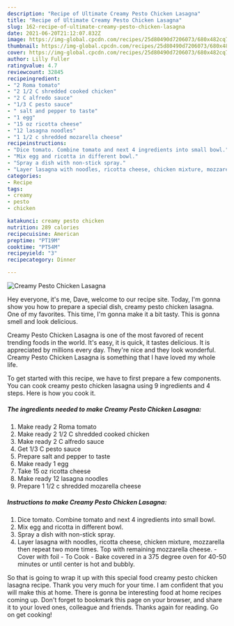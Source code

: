 ```yaml
---
description: "Recipe of Ultimate Creamy Pesto Chicken Lasagna"
title: "Recipe of Ultimate Creamy Pesto Chicken Lasagna"
slug: 162-recipe-of-ultimate-creamy-pesto-chicken-lasagna
date: 2021-06-20T21:12:07.832Z
image: https://img-global.cpcdn.com/recipes/25d80490d7206073/680x482cq70/creamy-pesto-chicken-lasagna-recipe-main-photo.jpg
thumbnail: https://img-global.cpcdn.com/recipes/25d80490d7206073/680x482cq70/creamy-pesto-chicken-lasagna-recipe-main-photo.jpg
cover: https://img-global.cpcdn.com/recipes/25d80490d7206073/680x482cq70/creamy-pesto-chicken-lasagna-recipe-main-photo.jpg
author: Lilly Fuller
ratingvalue: 4.7
reviewcount: 32845
recipeingredient:
- "2 Roma tomato"
- "2 1/2 C shredded cooked chicken"
- "2 C alfredo sauce"
- "1/3 C pesto sauce"
- " salt and pepper to taste"
- "1 egg"
- "15 oz ricotta cheese"
- "12 lasagna noodles"
- "1 1/2 c shredded mozarella cheese"
recipeinstructions:
- "Dice tomato. Combine tomato and next 4 ingredients into small bowl."
- "Mix egg and ricotta in different bowl."
- "Spray a dish with non-stick spray."
- "Layer lasagna with noodles, ricotta cheese, chicken mixture, mozzarella then repeat two more times. Top with remaining mozzarella cheese. Cover with foil To Cook Bake covered in a 375 degree oven for 40-50 minutes or until center is hot and bubbly."
categories:
- Recipe
tags:
- creamy
- pesto
- chicken

katakunci: creamy pesto chicken 
nutrition: 289 calories
recipecuisine: American
preptime: "PT19M"
cooktime: "PT54M"
recipeyield: "3"
recipecategory: Dinner

---
```



![Creamy Pesto Chicken Lasagna](https://img-global.cpcdn.com/recipes/25d80490d7206073/680x482cq70/creamy-pesto-chicken-lasagna-recipe-main-photo.jpg)

Hey everyone, it's me, Dave, welcome to our recipe site. Today, I'm gonna show you how to prepare a special dish, creamy pesto chicken lasagna. One of my favorites. This time, I'm gonna make it a bit tasty. This is gonna smell and look delicious.

Creamy Pesto Chicken Lasagna is one of the most favored of recent trending foods in the world. It's easy, it is quick, it tastes delicious. It is appreciated by millions every day. They're nice and they look wonderful. Creamy Pesto Chicken Lasagna is something that I have loved my whole life.




To get started with this recipe, we have to first prepare a few components. You can cook creamy pesto chicken lasagna using 9 ingredients and 4 steps. Here is how you cook it.

<!--inarticleads1-->

##### The ingredients needed to make Creamy Pesto Chicken Lasagna:

1. Make ready 2 Roma tomato
1. Make ready 2 1/2 C shredded cooked chicken
1. Make ready 2 C alfredo sauce
1. Get 1/3 C pesto sauce
1. Prepare  salt and pepper to taste
1. Make ready 1 egg
1. Take 15 oz ricotta cheese
1. Make ready 12 lasagna noodles
1. Prepare 1 1/2 c shredded mozarella cheese




<!--inarticleads2-->

##### Instructions to make Creamy Pesto Chicken Lasagna:

1. Dice tomato. Combine tomato and next 4 ingredients into small bowl.
1. Mix egg and ricotta in different bowl.
1. Spray a dish with non-stick spray.
1. Layer lasagna with noodles, ricotta cheese, chicken mixture, mozzarella then repeat two more times. Top with remaining mozzarella cheese. - Cover with foil - To Cook - Bake covered in a 375 degree oven for 40-50 minutes or until center is hot and bubbly.




So that is going to wrap it up with this special food creamy pesto chicken lasagna recipe. Thank you very much for your time. I am confident that you will make this at home. There is gonna be interesting food at home recipes coming up. Don't forget to bookmark this page on your browser, and share it to your loved ones, colleague and friends. Thanks again for reading. Go on get cooking!
